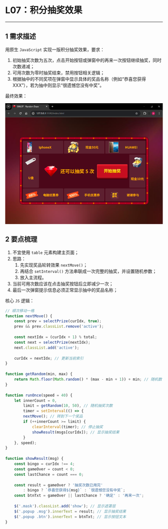 # L07：积分抽奖效果

---

## 1 需求描述

用原生 `JavaScript` 实现一版积分抽奖效果，要求：

1. 初始抽奖次数为五次，点击开始按钮或弹窗中的再来一次按钮继续抽奖，同时次数递减；
2. 可用次数为零时抽奖结束，禁用按钮相关逻辑；
3. 根据抽中的不同奖项在弹窗中显示具体的奖品名称（例如“恭喜您获得XXX”），若为抽中则显示“很遗憾您没有中奖”。

最终效果：

![](../assets/7.1.png)



## 2 要点梳理

1. 不宜使用 `table` 元素构建主页面；
2. 思路：
   1. 先实现奖品轮转效果 `nextMove()`；
   2. 再结合 `setInterval()` 方法串联成一次完整的抽奖，并设置随机参数；
   3. 放入主流程。
3. 当前可用次数应该在点击抽奖按钮后立即减少一次；
4. 最后一次弹窗提示信息必须正常显示抽中的奖品名称；



核心 `JS` 逻辑：

```js
// 顺次移动一格
function nextMove() {
    const prev = selectPrize(curIdx, true);
    prev && prev.classList.remove('active');
    
    const nextIdx = (curIdx + 1) % total;
    const next = selectPrize(nextIdx);
    next.classList.add('active');
    
    curIdx = nextIdx; // 更新当前索引
}

function getRandom(min, max) {
    return Math.floor(Math.random() * (max - min + 1)) + min; // 随机数
}

function runOnce(speed = 40) {
    let innerCount = 0,
        limit = getRandom(10, 50), // 随机抽奖次数
        timer = setInterval(() => {
        nextMove(); // 转到下一个奖品
        if (++innerCount >= limit) {
            clearInterval(timer); // 停止抽奖
            showResult(msgs[curIdx]); // 显示抽奖结果
        }
    }, speed);
}

function showResult(msg) {
    const bingo = curIdx !== 4;
    const gameOver = count < 0;
    const lastChance = count === 0;
    
    const result = gameOver ? '抽奖次数已用完' 
        : bingo ? `恭喜您获得${msg}` : `很遗憾您没有中奖`;
    const btnTxt = gameOver || lastChance ? '确定' : '再来一次';

    $('.mask').classList.add('show'); // 显示遮罩层
    $('.popup .msg').innerText = result; // 显示抽奖结果
    $('.popup .btn').innerText = btnTxt; // 显示按钮文本
}
```

